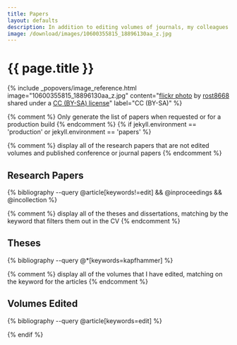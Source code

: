 ```yaml
---
title: Papers
layout: defaults
description: In addition to editing volumes of journals, my colleagues and students and I publish research papers in the fields of software engineering and software testing. Find your favorite article and start reading!
image: /download/images/10600355815_18896130aa_z.jpg
---
```


# {{ page.title }}

<!-- Include header image -->
{% include _popovers/image_reference.html image="10600355815_18896130aa_z.jpg" content="<a title='window detail bethlemi' href='https://flickr.com/photos/56938735@N03/10600355815'>flickr photo</a> by <a href='https://flickr.com/people/56938735@N03'>rost8668</a> shared under a <a href='https://creativecommons.org/licenses/by-sa/2.0/'>CC (BY-SA) license</a>" label="CC (BY-SA)" %}

{% comment %} Only generate the list of papers when requested or for a production build {% endcomment %}
{% if jekyll.environment == 'production' or jekyll.environment == 'papers' %}

{% comment %} display all of the research papers that are not edited volumes and published conference or journal papers {% endcomment %}
## Research Papers
{% bibliography --query @article[keywords!=edit] && @inproceedings && @incollection %}

{% comment %} display all of the theses and dissertations, matching by the keyword that filters them out in the CV {% endcomment %}
## Theses
{% bibliography --query @*[keywords=kapfhammer] %}

{% comment %} display all of the volumes that I have edited, matching on the keyword for the articles {% endcomment %}
## Volumes Edited
{% bibliography --query @article[keywords=edit] %}

{% endif %}
